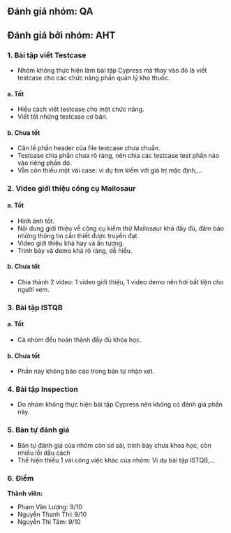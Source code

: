 ## Đánh giá nhóm: QA
## Đánh giá bởi nhóm: AHT

### 1.	Bài tập viết Testcase

- Nhóm không thực hiện làm bài tập Cypress mà thay vào đó là viết testcase cho các chức năng phần quản lý kho thuốc.

#### a. Tốt
- Hiểu cách viết testcase cho một chức năng.
- Viết tốt những testcase cơ bản.

#### b.	Chưa tốt
- Căn lề phần header của file testcase chưa chuẩn.
- Testcase chia phần chưa rõ ràng, nên chia các testcase test phần nào vào riêng phần đó.
- Vẫn còn thiếu một vài case: ví dụ tìm kiếm với giá trị mặc định,...

### 2.	Video giới thiệu công cụ Mailosaur
#### a. Tốt
- Hình ảnh tốt.
- Nội dung giới thiệu về công cụ kiểm thử Mailosaur khá đầy đủ, đảm bảo những thông tin cần thiết được truyền đạt.
- Video giới thiệu khá hay và ấn tượng.
- Trình bày và demo khá rõ ràng, dễ hiểu.

#### b. Chưa tốt
- Chia thành 2 video: 1 video giới thiệu, 1 video demo nên hơi bất tiện cho người xem.

### 3. Bài tập ISTQB
#### a. Tốt
- Cả nhóm đều hoàn thành đầy đủ khóa học.

#### b. Chưa tốt
- Phần này không báo cáo trong bản tự nhận xét.

### 4. Bài tập Inspection
- Do nhóm không thực hiện bài tập Cypress nên không có đánh giá phần này.

### 5. Bản tự đánh giá
- Bản tự đánh giá của nhóm còn sơ sài, trình bày chưa khoa học, còn nhiều lỗi dấu cách
- Thể hiện thiếu 1 vài công việc khác của nhóm: Ví dụ bài tập ISTQB,...


### 6.	Điểm

**Thành viên:**

- Phạm Văn Lượng: 9/10
- Nguyễn Thanh Thi: 9/10
- Nguyễn Thị Tâm: 9/10
